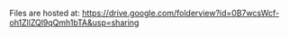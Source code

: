 Files are hosted at:
https://drive.google.com/folderview?id=0B7wcsWcf-oh1ZllZQl9qQmh1bTA&usp=sharing
